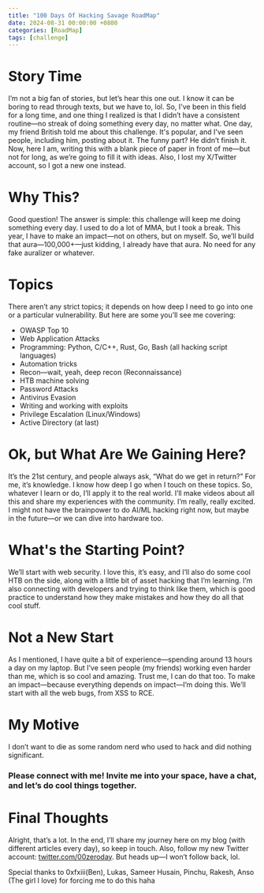 ```yaml
---
title: "100 Days Of Hacking Savage RoadMap" 
date: 2024-08-31 00:00:00 +0800
categories: [RoadMap]
tags: [challenge]
---
```


# Story Time

I’m not a big fan of stories, but let’s hear this one out. I know it can be boring to read through texts, but we have to, lol. So, I've been in this field for a long time, and one thing I realized is that I didn’t have a consistent routine—no streak of doing something every day, no matter what. One day, my friend British told me about this challenge. It's popular, and I've seen people, including him, posting about it. The funny part? He didn’t finish it. Now, here I am, writing this with a blank piece of paper in front of me—but not for long, as we’re going to fill it with ideas. Also, I lost my X/Twitter account, so I got a new one instead.

# Why This?

Good question! The answer is simple: this challenge will keep me doing something every day. I used to do a lot of MMA, but I took a break. This year, I have to make an impact—not on others, but on myself. So, we’ll build that aura—100,000+—just kidding, I already have that aura. No need for any fake auralizer or whatever.

# Topics

There aren’t any strict topics; it depends on how deep I need to go into one or a particular vulnerability. But here are some you’ll see me covering:

- OWASP Top 10
- Web Application Attacks
- Programming: Python, C/C++, Rust, Go, Bash (all hacking script languages)
- Automation tricks
- Recon—wait, yeah, deep recon (Reconnaissance)
- HTB machine solving
- Password Attacks
- Antivirus Evasion
- Writing and working with exploits
- Privilege Escalation (Linux/Windows)
- Active Directory (at last)

# Ok, but What Are We Gaining Here?

It’s the 21st century, and people always ask, “What do we get in return?” For me, it’s knowledge. I know how deep I go when I touch on these topics. So, whatever I learn or do, I’ll apply it to the real world. I’ll make videos about all this and share my experiences with the community. I’m really, really excited. I might not have the brainpower to do AI/ML hacking right now, but maybe in the future—or we can dive into hardware too.

# What's the Starting Point?

We’ll start with web security. I love this, it’s easy, and I’ll also do some cool HTB on the side, along with a little bit of asset hacking that I’m learning. I’m also connecting with developers and trying to think like them, which is good practice to understand how they make mistakes and how they do all that cool stuff.

# Not a New Start

As I mentioned, I have quite a bit of experience—spending around 13 hours a day on my laptop. But I’ve seen people (my friends) working even harder than me, which is so cool and amazing. Trust me, I can do that too. To make an impact—because everything depends on impact—I’m doing this. We’ll start with all the web bugs, from XSS to RCE.

# My Motive

I don’t want to die as some random nerd who used to hack and did nothing significant.

### Please connect with me! Invite me into your space, have a chat, and let’s do cool things together.

# Final Thoughts

Alright, that’s a lot. In the end, I’ll share my journey here on my blog (with different articles every day), so keep in touch. Also, follow my new Twitter account: [twitter.com/00zeroday](https://twitter.com/pwnthewire). But heads up—I won’t follow back, lol.

Special thanks to 0xfxiii(Ben), Lukas, Sameer Husain, Pinchu, Rakesh, Anso (The girl I love) for forcing me to do this haha


